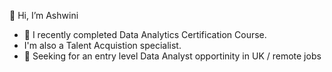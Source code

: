  👋 Hi, I’m Ashwini
- 🌱 I recently completed Data Analytics Certification Course.
-  I'm also a Talent Acquistion specialist.
- 👀 Seeking for an entry level Data Analyst opportinity in UK / remote jobs


  

